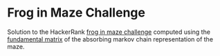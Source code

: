 # Frog in Maze Challenge
Solution to the HackerRank [frog in maze challenge](https://www.hackerrank.com/challenges/frog-in-maze/) computed using the [fundamental matrix](https://en.wikipedia.org/wiki/Absorbing_Markov_chain#Fundamental_matrix) of the absorbing markov chain representation of the maze.